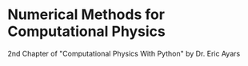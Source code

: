# Numerical Methods for Computational Physics

2nd Chapter of "Computational Physics With Python" by Dr. Eric Ayars
